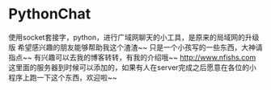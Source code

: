 PythonChat
==========

使用socket套接字，python，进行广域网聊天的小工具，是原来的局域网的升级版
希望感兴趣的朋友能够帮助我这个渣渣~~
只是一个小孩写的一些东西，大神请指点~~
有兴趣可以去我的博客转转，有我的介绍哦~~
http://www.nfishs.com
这里面的服务器到时候可以添加的，如果有人在server完成之后愿意在各位的小程序上跑一下这个东西，欢迎啦~~
